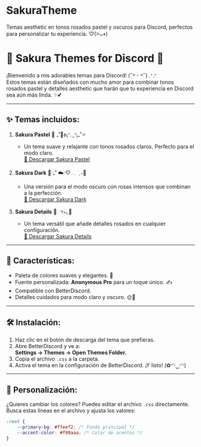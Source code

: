 # SakuraTheme
Temas aesthetic en tonos rosados pastel y oscuros para Discord, perfectos para personalizar tu experiencia. ♡(>ᴗ•)

# 🌸 Sakura Themes for Discord 🌸

¡Bienvenido a mis adorables temas para Discord! (˶˃ ᵕ ˂˶) .ᐟ.ᐟ\
Estos temas están diseñados con mucho amor para combinar tonos rosados pastel y detalles aesthetic que harán que tu experiencia en Discord sea aún más linda. ✨💕

---

## ✨ Temas incluidos:
1. **Sakura Pastel** 🌸 ₊˚💐ʚ₍ᐢ. ̫.ᐢ₎₊˚✧
   - Un tema suave y relajante con tonos rosados claros. Perfecto para el modo claro.  
   [🔽 Descargar Sakura Pastel](./Sakura%20Pastel/sakura-pastel.css)

2. **Sakura Dark** 🌙‧₊˚ ☁️⋅♡𓂃 ࣪ ִֶ ˖🎐
   - Una versión para el modo oscuro con rosas intensos que combinan a la perfección.  
   [🔽 Descargar Sakura Dark](./Sakura%20Dark/sakura-dark.css)

3. **Sakura Details** 🎀ೀ⋆｡🌷
   - Un tema versátil que añade detalles rosados en cualquier configuración.  
   [🔽 Descargar Sakura Details](./Sakura%20Details/sakura-details.css)

---

## 🌟 Características:
- Paleta de colores suaves y elegantes. 🎨
- Fuente personalizada: **Anonymous Pro** para un toque único. ✍️
- Compatible con BetterDiscord.
- Detalles cuidados para modo claro y oscuro. 🌞🌙

---

## 🛠️ Instalación:
1. Haz clic en el botón de descarga del tema que prefieras.  
2. Abre BetterDiscord y ve a:\
   **Settings → Themes → Open Themes Folder.**
3. Copia el archivo `.css` a la carpeta.
4. Activa el tema en la configuración de BetterDiscord. ¡Y listo! (✿◠‿◠)

---

## 🎨 Personalización:
¿Quieres cambiar los colores? Puedes editar el archivo `.css` directamente.  
Busca estas líneas en el archivo y ajusta los valores:

```css
:root {
    --primary-bg: #ffeef2; /* Fondo principal */
    --accent-color: #f99aaa; /* Color de acentos */
}

